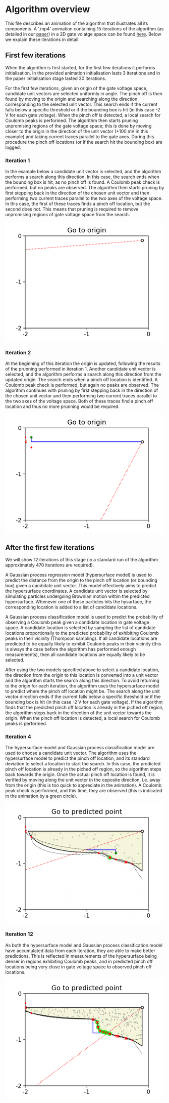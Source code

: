 # Algorithm overview
This file describes an animation of the algorithm that illustrates all its components. A '.mp4' animation containing 15 iterations of the algorithm (as detailed in our [paper](https://arxiv.org/abs/2001.02589)) in a 2D gate volatge space can be found [here](movie.mp4). Below we explain these iterations in detail.

## First few iterations
When the algorithm is first started, for the first few iterations it performs initialisation. In the provided animation initialisation lasts 3 iterations and in the paper initialisation stage lasted 30 iterations.

For the first few iterations, given an origin of the gate voltage space, candidate unit vectors are selected uniformly in angle. The pinch off is then found by moving to the origin and searching along the direction corresponding to the selected unit vector. This search ends if the current falls below a specific threshold or if the bounding box is hit (in this case -2 V for each gate voltage). When the pinch off is detected, a local search for Coulomb peaks is performed. The algorithm then starts pruning unpromising regions of the gate voltage space; this is done by moving closer to the origin in the direction of the unit vector (+100 mV in this example) and taking current traces parallel to the gate axes. During this procedure the pinch off locations (or if the search hit the bounding box) are logged.
### Iteration 1
In the example below a candidate unit vector is selected, and the algorithm performs a search along this direction. In this case, the search ends when the bounding box is hit, as no pinch off is found. A Coulomb peak check is performed, but no peaks are observed. The algorithm then starts pruning by first stepping back in the direction of the chosen unit vector and then performing two current traces parallel to the two axes of the voltage space. In this case, the first of these traces finds a pinch off location, but the second does not. This means that pruning is required to remove unpromising regions of gate voltage space from the search. 

![](iteration1.gif)

### Iteration 2
At the beginning of this iteration the origin is updated, following the results of the prunning performed in iteration 1. Another candidate unit vector is selected, and the algorithm performs a search along this direction from the updated origin. The search ends when a pinch off location is identified. A Coulomb peak check is performed, but again no peaks are observed. The algorithm continues with pruning by first stepping back in the direction of the chosen unit vector and then performing two current traces parallel to the two axes of the voltage space. Both of these traces find a pinch off location and thus no more prunning would be required.

![](iteration2.gif)

## After the first few iterations
We will show 12 iterations of this stage (in a standard run of the algorithm approximately 470 iterations are required).

A Gaussian process regression model (hypersurface model) is used to predict the distance from the origin to the pinch off location (or bounding box) given a candidate unit vector. This model effectively aims to predict the hypersurface coordinates. A candidate unit vector is selected by simulating particles undergoing Brownian motion within the predicted hypersurface. Whenever one of these particles hits the hysurface, the corresponding location is added to a list of candidate locations.

A Gaussian process classification model is used to predict the probability of observing a Coulomb peak given a candidate location in gate voltage space. A candidate location is selected by sampling the list of candidate locations proportionally to the predicted probability of exhibiting Coulomb peaks in their vicinity (Thompson sampling). If all candidate locations are predicted to be equally likely to exhibit Coulomb peaks in their vicinity (this is always the case before the algorithm has performed enough measurements), then all candidate locations are equally likely to be selected.

After using the two models specified above to select a candidate location, the direction from the origin to this location is converted into a unit vector and the algorithm starts the search along this direction. To avoid returning to the origin for each iteration, the algorithm uses the hypersurface model to predict where the pinch off location might be. The search along the unit vector direction ends if the current falls below a specific threshold or if the bounding box is hit (in this case -2 V for each gate voltage). If the algorithm finds that the predicted pinch off location is already in the piched off region, the algorithm steps back in the direction of the unit vector towards the origin. When the pinch off location is detected, a local search for Coulomb peaks is performed. 

### Iteration 4
The hypersurface model and Gaussian process classification model are used to choose a candidate unit vector. The algorithm uses the hypersurface model to predict the pinch off location, and its standard deviation to select a location to start the search. In this case, the predicted pinch off location is already in the piched off region, so the algorithm steps back towards the origin. Once the actual pinch off location is found, it is verified by moving along the unit vector in the opposite direction, i.e. away from the origin (this is too quick to appreciate in the animation). A Coulomb peak check is performed, and this time, they are observed (this is indicated in the animation by a green circle).

![](iteration4.gif)

### Iteration 12
As both the hypersurface model and Gaussian process classification model have accumulated data from each iteration, they are able to make better predictions. This is reflected in measurements of the hypersurface being denser in regions exhibiting Coulomb peaks, and in predicted pinch off locations being very close in gate voltage space to observed pinch off locations. 

![](iteration12.gif)
